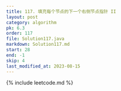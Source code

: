 ```yaml
---
title: 117. 填充每个节点的下一个右侧节点指针 II
layout: post
category: algorithm
pk: 6.3
order: 117
file: Solution117.java
markdown: Solution117.md
start: 28
end: -1
skip: 4
last_modified_at: 2023-08-15
---
```


{% include leetcode.md %}